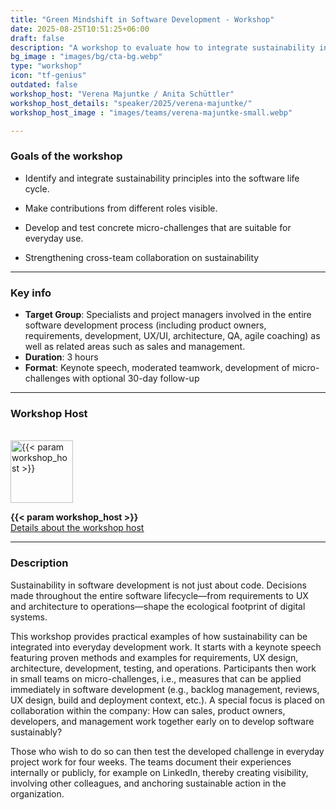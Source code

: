 ```yaml
---
title: "Green Mindshift in Software Development - Workshop"
date: 2025-08-25T10:51:25+06:00
draft: false
description: "A workshop to evaluate how to integrate sustainability in software design and development processes"
bg_image : "images/bg/cta-bg.webp"
type: "workshop"
icon: "tf-genius"
outdated: false
workshop_host: "Verena Majuntke / Anita Schüttler"
workshop_host_details: "speaker/2025/verena-majuntke/"
workshop_host_image : "images/teams/verena-majuntke-small.webp"

---
```


### Goals of the workshop

- Identify and integrate sustainability principles into the software life cycle.

- Make contributions from different roles visible.

- Develop and test concrete micro-challenges that are suitable for everyday use.

- Strengthening cross-team collaboration on sustainability

---


### Key info
- **Target Group**: Specialists and project managers involved in the entire software development process (including product owners, requirements, development, UX/UI, architecture, QA, agile coaching) as well as related areas such as sales and management.
- **Duration**: 3 hours
- **Format**: Keynote speech, moderated teamwork, development of micro-challenges with optional 30-day follow-up

---

### Workshop Host
<br>
<img src="/{{< param workshop_host_image >}}" alt="{{< param workshop_host >}}" class="img-fluid rounded-circle" style="width: 100px;" loading="lazy">
<p>
    <b class="mb-0 mt-3">{{< param workshop_host >}}</b><br>
    <u><a href="/{{< param workshop_host_details >}}">Details about the workshop host</a></u>
</p>

---

### Description

Sustainability in software development is not just about code. Decisions made throughout the entire software lifecycle—from requirements to UX and architecture to operations—shape the ecological footprint of digital systems.

This workshop provides practical examples of how sustainability can be integrated into everyday development work. It starts with a keynote speech featuring proven methods and examples for requirements, UX design, architecture, development, testing, and operations. Participants then work in small teams on micro-challenges, i.e., measures that can be applied immediately in software development (e.g., backlog management, reviews, UX design, build and deployment context, etc.). A special focus is placed on collaboration within the company: How can sales, product owners, developers, and management work together early on to develop software sustainably? 

Those who wish to do so can then test the developed challenge in everyday project work for four weeks. The teams document their experiences internally or publicly, for example on LinkedIn, thereby creating visibility, involving other colleagues, and anchoring sustainable action in the organization.



